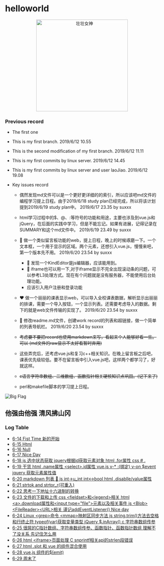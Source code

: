 # helloworld

<div id="img_test_1" align="center">
    <img src="https://wx3.sinaimg.cn/mw1024/005KLw4Vly1g46ygmohz3j30h70gt0w4.jpg" hight="300px" width="300px" alt="壮壮女神"></img>
    <br />
</div>

### Previous record
+ The first one

+ This is my first branch.  2019/6/12 10.55

+ This is the second modification of my first branch. 2019/6/12 11.11

+ This is my first commits by linux server. 2019/6/12 14.45

+ This is my first commits by linux server and user laoJiao. 2019/6/12 19.08

+ Key issues record

    - 偶然发现md文件可以是一个更好更详细的的索引，所以应该吧md文件的编程学习提上日程。由于2019/6/18 study plan已经完成，所以将该计划提到2019/6/19 study plan中。 2019/6/17 23.35 by suxxx

    - html学习过程中的$、@、:等符号的功能和用途，主要也涉及到vue.js和jQuery，在后面的实践中学习，但是不能忘记。如果有进展，记得记录在SUMMARY和这个md文件中。 2019/6/19 23.49 by suxxx

    - :dart: 做一个类似留言板功能的web，提上日程，晚上的时候琢磨一下。一个文本框，一个用于显示的区域。两个元素，还想引入vue.js，慢慢来吧，第一个版本先不用。 2019/6/20 23.54 by suxxx
        * :dart: 发现一个KindEditor是js编辑器，应该能用到。
        * :dart: iframe也可以用一下,对于iframe显示不完全出现滚动条的问题，可以参考L3处理方式。现在有个问题就是没有服务器，不能使用后台处理功能。
        * 应该引入用户注册和登录功能
    
    - :heart: 做一个丽丽的课表显示web，可以导入全校课表数据，解析显示出丽丽的排课，需要一个导入按钮，一个显示列表。还需要考虑导入的数据。剩下的就是web文件传输的实现了。 2019/6/20 23.54 by suxxx
    
    - :orange_book: 修改readme.md文件，创建work record的列表和超链接，做一个简单的列表导航栏。 2019/6/20 23.54 by suxxx
    
    - ~~考虑要不要把record也使用markdown来写，看起来个人能够好看一些。可以  (md文件的raw显示不太好看暂时弃用)~~
    
    - 这些弄完后，还考虑vue.js和复习c++相关知识。在晚上留言板之后吧，课表优先级较低。要不在留言板中引入vue.js吧，这样两个都学习了，好就这样。
    
    - ~~c语言字符串数组、二维数组、函数指针相关硬核知识点巩固。(记下来了)~~
    
    - perl和makefile脚本的学习提上日程。
    
![Big Flag](https://i.52112.com/icon/jpg/256/20190515/39657/1896743.jpg)

## 他强由他强 清风拂山冈

### Log Table
+ [6-14 Fist Time 新的开始](https://raw.githubusercontent.com/suxxx211/helloworld/master/work.record)
+ [6-15 Html <audio> 元素 和 js 创建元素](https://raw.githubusercontent.com/suxxx211/helloworld/master/work_record/2019-06-15_17.56_Saturday)
+ [6-16 Null](aa)
+ [6-17 Nice Day](https://raw.githubusercontent.com/suxxx211/helloworld/master/work_record/2019-06-17_22.29_Monday)
+ [6-18 js <checkbox>选中状态获取 jquery根据id获取元素对象 html .for属性 css # .](https://raw.githubusercontent.com/suxxx211/helloworld/master/work_record/2019-06-18_22.51_Tuesday)
+ [6-19 干货 html <radio>.name属性 \<select\>.id属性 vue.js v-* :(绑定) v-on $event jquery 获取元素属性值](https://raw.githubusercontent.com/suxxx211/helloworld/master/work_record/2019-06-19_23.09_Wednesday)
+ [6-20 markdown 列表 :beginner: js int->u_int int<->bool html .disablle/value属性](https://raw.githubusercontent.com/suxxx211/helloworld/master/work_record/2019-06-20_23.02_Thursday)
+ [6-21 strtok and strtor_r(可重入)](https://raw.githubusercontent.com/suxxx211/helloworld/master/work_record/2019-06-21_23.54_Friday)
+ [6-22 思考一下地址十六进制的转换](https://raw.githubusercontent.com/suxxx211/helloworld/master/work_record/2019-06-22_23.58_Saturday)
+ [6-23 文件的下载和上传 css \<fieldset\>和\<legend\>相关 html \<a\>.download属性和\<input type="file"\>元素以及相关事件 js \<Blob\>\<FileReader\>\<URL\>相关 谨记addEventListener()  Nice day](https://raw.githubusercontent.com/suxxx211/helloworld/master/work_record/2019-06-23_22.08_Sunday)
+ [6-24 Linux \<grep\>命令 \<mmap\>映射区同步方法 js string.trim()方法去空格和行终止符 typeof(var)获取变量类型 jQuery $.inArray() c 字符串数组传参](https://raw.githubusercontent.com/suxxx211/helloworld/master/work_record/2019-06-24_23.00_Monday)
+ [6-25 很屌的C指针数组、字符串数组传参、函数指针、函数指针数组 理解不了没关系 先记住怎么用](https://raw.githubusercontent.com/suxxx211/helloworld/master/work_record/2019-06-25_23.24_Tuesday)
+ [6-26 html \<iframe\>页面处理 C snprintf相关api的strlen段错误](https://raw.githubusercontent.com/suxxx211/helloworld/master/work_record/2019-06-26_21.50_Wednesday)
+ [6-27 html .slot 和 vue 的组件混合使用](https://raw.githubusercontent.com/suxxx211/helloworld/master/work_record/2019-06-27_22.54_Thursday)
+ [6-28 vue.js 组件的$(emit)](https://raw.githubusercontent.com/suxxx211/helloworld/master/work_record/2019-06-28_22.19_Friday)
+ [6-29 周末了](https://raw.githubusercontent.com/suxxx211/helloworld/master/work_record/2019-06-29_00.00_Saturday)
